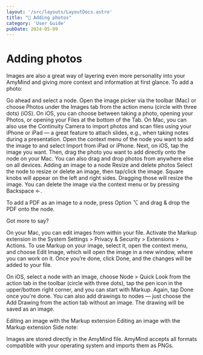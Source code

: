 ```yaml
---
layout: '/src/layouts/LayoutDocs.astro'
title: "🌁 Adding photos"
category: 'User Guide'
pubDate: 2024-05-09
---
```

# Adding photos

Images are also a great way of layering even more personality into your AmyMind and giving more context and information at first glance. To add a photo:

Go ahead and select a node.
Open the image picker via the toolbar (Mac) or choose Photos under the Images tab from the action menu (circle with three dots) (iOS).
On iOS, you can choose between taking a photo, opening your Photos, or opening your Files at the bottom of the Tab.
On Mac, you can also use the Continuity Camera to import photos and scan files using your iPhone or iPad — a great feature to attach slides, e.g., when taking notes during a presentation. Open the context menu of the node you want to add the image to and select Import from iPad or iPhone.
Next, on iOS, tap the image you want. Then, drag the photo you want to add directly onto the node on your Mac. You can also drag and drop photos from anywhere else on all devices.
Adding an image to a node
Resize and delete photos
Select the node to resize or delete an image, then tap/click the image. Square knobs will appear on the left and right sides. Dragging those will resize the image. You can delete the image via the context menu or by pressing Backspace ←.

To add a PDF as an image to a node, press Option ⌥ and drag & drop the PDF onto the node.



Got more to say?

On your Mac, you can edit images from within your file. Activate the Markup extension in the System Settings > Privacy & Security > Extensions > Actions. To use Markup on your image, select it, open the context menu, and choose Edit Image, which will open the image in a new window, where you can work on it. Once you’re done, click Done, and the changes will be added to your file.

On iOS, select a node with an image, choose Node > Quick Look from the action tab in the toolbar (circle with three dots), tap the pen icon in the upper/bottom right corner, and you can start with Markup. Again, tap Done once you're done. You can also add drawings to nodes — just choose the Add Drawing from the action tab without an image. The drawing will be saved as an image.

Editing an image with the Markup extension
Editing an image with the Markup extension
Side note:

Images are stored directly in the AmyMind file. AmyMind accepts all formats compatible with your operating system and imports them as PNGs.